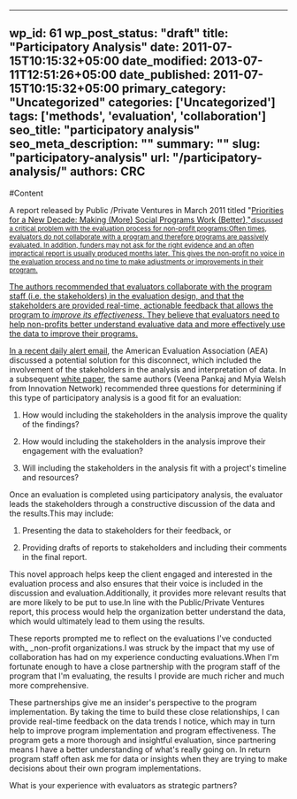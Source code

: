 
---
wp_id: 61
wp_post_status: "draft" 
title: "Participatory Analysis"
date: 2011-07-15T10:15:32+05:00
date_modified: 2013-07-11T12:51:26+05:00
date_published: 2011-07-15T10:15:32+05:00
primary_category: "Uncategorized"
categories: ['Uncategorized'] 
tags: ['methods', 'evaluation', 'collaboration']
seo_title: "participatory analysis"
seo_meta_description: ""
summary: "" 
slug: "participatory-analysis"
url: "/participatory-analysis/"
authors: CRC
---

#Content

A report released by Public /Private Ventures in March 2011 titled "[Priorities for a New Decade: Making (More) Social Programs Work (Better),"](www.ppv.org/ppv/publications/assets/329_publication.pdf)<span style="font-size: 9pt;"><a class="msocomanchor" href="#_msocom_1" id="_anchor_1" name="_msoanchor_1">discussed a critical problem with the evaluation process for non-profit programs:Often times, evaluators do not collaborate with a program and therefore programs are passively evaluated. In addition, funders may not ask for the right evidence and an often impractical report is usually produced months later. This gives the non-profit no voice in the evaluation process and no time to make adjustments or improvements in their program.

The authors recommended that evaluators collaborate with the program staff (i.e. the stakeholders) in the evaluation design, and that the stakeholders are provided real-time, actionable feedback that allows the program to _improve its effectiveness_. They believe that evaluators need to help non-profits better understand evaluative data and more effectively use the data to improve their programs.

In a recent [daily alert email](http://aea365.org/blog/?p=3571), the American Evaluation Association (AEA) discussed a potential solution for this disconnect, which included the involvement of the stakeholders in the analysis and interpretation of data. In a subsequent [white paper](http://www.innonet.org/client_docs/innovation_network-participatory_analysis.pdf), the same authors (Veena Pankaj and Myia Welsh from Innovation Network) recommended three questions for determining if this type of participatory analysis is a good fit for an evaluation:

1. How would including the stakeholders in the analysis improve the quality of the findings?

2. How would including the stakeholders in the analysis improve their engagement with the evaluation?

3. Will including the stakeholders in the analysis fit with a project's timeline and resources?

Once an evaluation is completed using participatory analysis, the evaluator leads the stakeholders through a constructive discussion of the data and the results.This may include:

1. Presenting the data to stakeholders for their feedback, or

2. Providing drafts of reports to stakeholders and including their comments in the final report.

This novel approach helps keep the client engaged and interested in the evaluation process and also ensures that their voice is included in the discussion and evaluation.Additionally, it provides more relevant results that are more likely to be put to use.In line with the Public/Private Ventures report, this process would help the organization better understand the data, which would ultimately lead to them using the results.

These reports prompted me to reflect on the evaluations I've conducted with_ _non-profit organizations.I was struck by the impact that my use of collaboration has had on my experience conducting evaluations.When I'm fortunate enough to have a close partnership with the program staff of the program that I'm evaluating, the results I provide are much richer and much more comprehensive.

These partnerships give me an insider's perspective to the program implementation. By taking the time to build these close relationships, I can provide real-time feedback on the data trends I notice, which may in turn help to improve program implementation and program effectiveness. The program gets a more thorough and insightful evaluation, since partnering means I have a better understanding of what's really going on. In return program staff often ask me for data or insights when they are trying to make decisions about their own program implementations.

What is your experience with evaluators as strategic partners?

<div>



